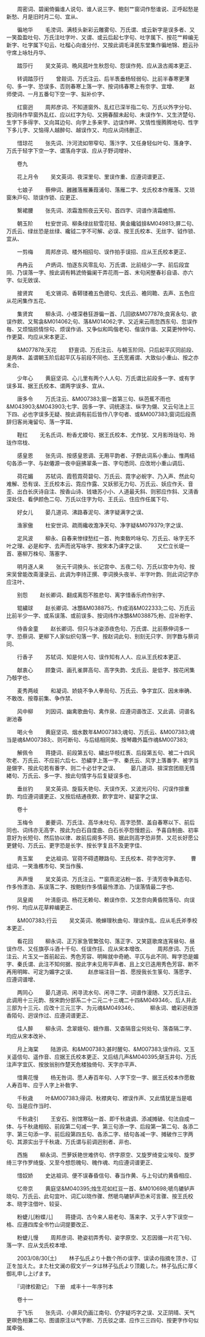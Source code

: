 <!-- { "loadSidebar": true } -->
　　周密词、碧阑倚徧谁人说句、谁人说三字、鲍刻艹窗词作愁谁说、正呼起愁是新愁、月是旧时月二句、宜从、

　　徧地华
　　毛滂词、满枝头新彩云雕雾句、万氏谓、或云新字是误多者、又一笑盈盈吐句、万氏注吐字叶、又谓、或云后起七字句、吐字属下、按花艹粹编无新字、吐字属下句云、吐榴心向谁分付、又按此调毛泽民东堂集作徧地锦、题云孙守席上咏牡丹华、

　　踏莎行
　　吴文英词、晩风菰叶生秋怨句、怨误作苑、应从汲古阁本更正、

　　转调踏莎行
　　曾觌词、万氏注云、后半褭垂杨轻弱句、比前半春寒更薄句、多一字、恐误多、否则春寒上落一字、按词纬春寒上有奈字、宜增、
　　赵师使词、一月五番句下空一字、拟补价字、

　　红窗迥
　　周邦彦词、不知道窗外、乱红已深半指二句、万氏以外字分句、按词纬作早窗外乱红、应以红字为句、又拥春酲未起句、未误作乍、又生济楚句、生字下多得字、又向耳边句、向字上多来字、边误作畔、又情性慢腾腾地句、性字下多儿字、又恼得人越醉句、越误作又、均应从词纬删正、

　　惜琼花
　　张先词、汴河流如带窄句、落汴字、又任身轻似叶句、落身字、万氏于轻字下空一字、谓落舟字误、应从子野词增补、

　　卷九

　　花上月令
　　吴文英词、夜深里句、里误作重、应遵词谱更正、

　　七娘子
　　蔡伸词、雝雝落雁蒹葭浦句、落雁二字、戈氏校本作雁落、又琐窗朱戸句、琐误作锁、应更正、

　　繋裙腰
　　张先词、浓霜澹照夜云天句、首四字、词谱作淸霜蟾照、

　　朝玉阶
　　杜安世词、柳条绿丝软雪花轻、黄金纔钺揜&M049813;屏二句、万氏云、绿丝恐是丝绿、纔钺二字不可解、必误、按王氏校本、无丝字、钺作锁、宜从、

　　一剪梅
　　周邦彦词、楼外相招句、误作拍手误招、应从王氏校本更正、

　　冉冉云
　　卢炳词、怕逐东风零乱句、万氏谓、比前结少一字、前后段宜同、乃误落一字、按此调有韩淲倚徧阑干弄花雨一首、末句闲整春衫自语、亦六字、似无敓误、

　　接贤宾
　　毛文锡词、香鞯镂襜五色骢句、戈氏云、襜同韂、去声、五色应从花闲集作五花、

　　集贤宾
　　柳永词、小楼深巷狂游徧一首、几回欲&M077878;良宵永句、欲误作飮、又鸳衾&M014062;句、落&M014062;字、又近来云雨忽西东句、忽误作毎、又烦恼损情悰句、烦误作诮、又争似和鸣偕老句、偕误作谐、又莫更忡忡句、作更莫、均应从宋本更正、

　　&M077878;天花
　　舒亶词、万氏注云、与朝玉阶同、只后起平仄同前段、是两体、盖谓朝玉阶后起平仄与前段不同也、王氏宽甫谓、大致似小重山、按之亦未合、

　　少年心
　　黄庭坚词、心儿里有两个人人句、万氏谓比前段多一字、或有字误多耳、据王氏校本、谓两字误多、宜从、

　　唐多令
　　万氏注云、&M007383;窗一首第三句、纵芭蕉不雨也&M043903;&M043903;七字、因多一字、词统遂注、纵字为儭、又云句法上三下四、必也字误多无疑、按此调有前后皆作八字句者、或&M007383;窗词后段燕辞归客尚淹留句、落一字耳、

　　鞓红
　　无名氏词、粉香尤媆句、据王氏校本、尤作犹、又月影玲珑句、玲珑作帘栊、

　　感皇恩
　　张先词、按感皇恩调、无用平韵者、子野此词系小重山、惟两结句各添一字、与赵僊源一夜中庭拂翠条一首、字句悉同、应改坿小重山调后、

　　荷花媚
　　苏轼词、霞苞霓荷碧句、万氏云、霓字必蜺字、乃入声、然此句难解、恐有误、王氏校本云、霓应作露、又妖邪无力句、万氏云、妖应作夭、音歪、出白长庆诗自注、按香山诗、钱塘苏小小、人道最夭斜、则邪应作斜、又淸香深处住、看伊颜色二句、万氏以住字为句、王氏云、住应作任属下句、

　　好女儿
　　晏几道词、沸路春泥句、沸字疑满字之误、

　　渔家傲
　　杜安世词、疏雨纔收澹净天句、净字疑&M079379;字之误、

　　定风波
　　柳永、自春来惨绿愁红一首、拘束敎吟咏句、万氏云、咏字无不叶之理、必是和字、去声而讹写咏字、按宋本乃课字之误、
　　又伫立长堤一首、塞柳万株句、落塞字、

　　明月逐人来
　　张元干词换头、长记宫中、五夜二句、万氏以宫中为句、按宋吴曾能改斋漫录云、此调为李持正撰、李词换头夜半、半字叶韵、则此词记字亦应注叶、

　　别怨
　　赵长卿词、翻成离怨不胜悲句、离字惜香乐府作别字、

　　辊繍球
　　赵长卿词、冰顋&M038875;、作成消&M022333;二句、万氏云比前半少一字、或系误落、或前误多、按词纬作冰顋&M038875;粉、应补粉字、

　　侍香金童
　　赵长卿词、但只与冰姿添夜色句、万氏谓、比前蔡伸词多一字、恐蔡词、更柳下人家似织句落一字、按赵词此句、别刻无只字、则字数与蔡词同、

　　行香子
　　苏轼词、知是何人句、误作知有人人、应从王氏校本更正、

　　献衷心
　　顾夐词、画孔雀屏高句、高字失韵、戈氏云、是低字、按花闲集乃攲字也、

　　麦秀两岐
　　和凝词、娇娆不争人拳局句、万氏云、争字宜仄、因未审确、不敢改、按尊前集、争作禁、

　　风中柳
　　刘因词、幽禽歌曲句、禽作泉、应遵词谱改正、又此调、词谱名谢池春

　　喝火令
　　黄庭坚词、烟水数年&M007383;魂句、万氏云、&M007383;魂当是魂&M007383;、则可断句、与后结相同矣、按琴趣外篇作魂&M007383;

　　解佩令
　　蒋捷词、前段第五句、繍出华枝红褭、后段第五句、被二十四风吹老、万氏云、不应前六后七、恐繍字上落一字、秦氏云、风字上落番字、被字当是儭字、按此句若有番字、则二十必廿字之误、
　　晏几道词、揜深宫团扇无情緖句、万氏云、多一字、按此句情字与后复疑误多也、

　　垂丝钓
　　吴文英词、旋翦夭艳句、夭误作天、又波光闪句、闪误作揜重韵、均应遵词谱更正、又按后结通夜飮、飮字宜叶、疑宴字之误、

　　卷十

　　玉梅令
　　姜夔词、万氏注、高华未吐句、高字恐赘、盖自春寒以下、前后同也、词纬亦无高字、按此为白石自度曲、白石长亭怨慢题云、予喜自制曲、初率意好为长短句、然后协以律、故前后阕多不同、据此则高字恐非赘、又花长好愿公更健句、万氏云、更字恐是长字、按长字复且不及更字佳、

　　靑玉案
　　史达祖词、官荷不碍遗鞭路句、王氏校本、荷字改河字、
　　曹组词、一笑渔樵市句、笑当作蔟、

　　声声慢
　　吴文英词、万氏注云、艹窗燕泥沾粉一首、于淸芳夜争眞态句、作多怜漂泊、系误落二字、按鲍刻作多情最怜漂泊、乃误落情最二字也、

　　凤皇阁
　　叶淸臣词、杨花无赖句、赖误作奈、又怎奈向黄昏院落句、向误作何、均应从花草粹编更正、

　　&M007383;行云
　　吴文英词、晩蝉理秋曲句、理误作乱、应从毛氏斧季校本更正、

　　看花回
　　柳永词、正万家急管繁弦句、落正字、又笑筵歌席连宵昼句、昼误作尽、又任旗亭斗酒十千句、任误作抂、应从宋本增改、
　　周邦彦词、万氏注云、片玉又一首前起云、秀色芳容、明眸就中奇絶、平仄与此不同、眸字恐是媚字、秦氏谓、此注不知何据、按此字未见用平声者、且上文已迭用秀色芳容、断不再用明眸、可定为媚字之误、
　　赵彦端注目一首、愿授我长生箓句、落愿字、应遵词谱增、

　　两同心
　　晏几道词、闲寻流水句、闲寻二字、词谱作漫随、又万氏注云、此调用十三元韵、按宋韵分部系二十二元二十三魂二十四&M049346;、后人并此三部为十三元、应改十三元三字、为元魂&M049346;、
　　柳永词、蟾彩迥夜游香陌句、迥误作过、应遵词谱更正、

　　佳人醉
　　柳永词、念翠娥句、娥作眉、又杳隔音尘何处句、落杳隔二字、均应从宋本改补、

　　月上海棠
　　陆游词、和&M007383;甚时醒句、&M007383;误作闷、又玉关遥信句、遥作音、应据王氏校本更正、又后结几声&M040395;缾玉井句、万氏注声字宜仄、按放翁别作楚天危楼独倚句、天字亦平声、

　　惜黄花慢
　　杨无咎词、愿人寿百年句、人字下空一字、据王氏校本作愿敎人寿百年、应于人字上补敎字、

　　千秋歳
　　叶&M007383;得词、秋襟爽句、襟误作声、又此情犹是当是唱句、当是应作当时、

　　千秋歳引
　　王安石、别馆寒砧一首、即千秋歳调、添减摊破、句法自成一体、与千秋歳相较、前段第二句减一字、第三句添一字、后段第一第二句、各添二字、第三句添一字、前后段第四五句、各添二字、结句各减一字、摊破作三字两句、其源实出于千秋歳、万氏谓与前调迥别者、非也、

　　西施
　　柳永词、苎萝妖艳世难侪句、侪字原空、又旋罗绮变尘埃句、旋罗绮三字作罗绮旋、又至今想怨魄句、魄作魂、均应遵词谱更正、

　　惜奴娇
　　史达祖词、便不误春昏信句、春当作黄、与上句试约黄昏相应、

　　忆帝京
　　黄庭坚&M040395;烛生花如红豆一首、&M010698;嗁鸟辘轳声晓句、万氏云、此句宜叶、词汇以晓作骤、然嗁鸟辘轳声恐未可言骤、按王氏校本、晓字注借叶、较妥、

　　粉蜨儿[粉蝶儿]
　　蒋捷词、古今来人易老句、落来字、又于人字下误空一格、应遵四库全书竹山词提要改正、

　　粉蜨儿慢
　　周邦彦词、艳姿初弄秀句、姿字原空、又忍因循一片花飞句、落一字、应从戈氏校本增、

　　2003/08/30(土) 
　　林子弘氏より十数个所の误字、误读の指摘を顶き、订正を加えた。また杜文澜の叙文データは林子弘氏より顶戴した。林子弘氏に厚く御礼申し上げます。

　　『词律校勘记』　下册　咸丰十一年序刊本

　　卷十一

　　于飞乐
　　张先词、小屏风仍画江南句、仍字疑巧字之误、又正阴晴、天气更暝色相兼二句、图谱原注以气字断、万氏驳之谓、应作三三四句、按更字作句似属牵强、
